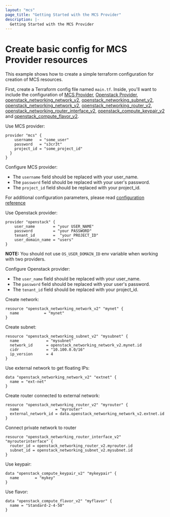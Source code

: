 ```yaml
---
layout: "mcs"
page_title: "Getting Started with the MCS Provider"
description: |-
  Getting Started with the MCS Provider
---
```


# Create basic config for MCS Provider resources

This example shows how to create a simple terraform configuration for creation of MCS resources.

First, create a Terraform config file named `main.tf`. Inside, you'll want to include the configuration of
[MCS Provider](https://registry.terraform.io/providers/MailRuCloudSolutions/mcs/latest/docs),
[Openstack Provider](https://www.terraform.io/docs/providers/openstack/index.html),
[openstack_networking_network_v2](https://www.terraform.io/docs/providers/openstack/d/networking_network_v2.html),
[openstack_networking_subnet_v2](https://www.terraform.io/docs/providers/openstack/r/networking_subnet_v2.html),
[openstack_networking_network_v2](https://www.terraform.io/docs/providers/openstack/d/networking_network_v2.html),
[openstack_networking_router_v2](https://www.terraform.io/docs/providers/openstack/r/networking_router_v2.html),
[openstack_networking_router_interface_v2](https://www.terraform.io/docs/providers/openstack/r/networking_router_interface_v2.html),
[openstack_compute_keypair_v2](https://www.terraform.io/docs/providers/openstack/d/compute_keypair_v2.html)
and [openstack_compute_flavor_v2](https://www.terraform.io/docs/providers/openstack/d/compute_flavor_v2.html).

Use MCS provider:

```hcl
provider "mcs" {
    username   = "some_user"
    password   = "s3cr3t"
    project_id = "some_project_id"
  }
}
```

Configure MCS provider:

* The `username` field should be replaced with your user_name.
* The `password` field should be replaced with your user's password.
* The `project_id` field should be replaced with your project_id.

For additional configuration parameters, please read [configuration reference](https://registry.terraform.io/providers/MailRuCloudSolutions/mcs/latest/docs#configuration-reference)

Use Openstack provider:

```hcl
provider "openstack" {
    user_name        = "your USER_NAME"
    password         = "your PASSWORD"
    tenant_id        =  "your PROJECT_ID"
    user_domain_name = "users"
}
```
**NOTE:** You should not use `OS_USER_DOMAIN_ID` env variable when working with two providers.

Configure Openstack provider:

* The `user_name` field should be replaced with your user_name.
* The `password` field should be replaced with your user's password.
* The `tenant_id` field should be replaced with your project_id.

Create network:
```hcl
resource "openstack_networking_network_v2" "mynet" {
  name           = "mynet"
}
```

Create subnet:

```hcl
resource "openstack_networking_subnet_v2" "mysubnet" {
  name            = "mysubnet"
  network_id      = openstack_networking_network_v2.mynet.id
  cidr            = "10.100.0.0/16"
  ip_version      = 4
}
```

Use external network to get floating IPs:

```hcl
data "openstack_networking_network_v2" "extnet" {
  name = "ext-net"
}
```

Create router connected to external network:

```hcl
resource "openstack_networking_router_v2" "myrouter" {
  name                = "myrouter"
  external_network_id = data.openstack_networking_network_v2.extnet.id
}
```

Connect private network to router

```hcl
resource "openstack_networking_router_interface_v2" "myrouterinterface" {
  router_id = openstack_networking_router_v2.myrouter.id
  subnet_id = openstack_networking_subnet_v2.mysubnet.id
}
```

Use keypair:

```hcl
data "openstack_compute_keypair_v2" "mykeypair" {
  name       = "mykey"
}
```

Use flavor:

```hcl
data "openstack_compute_flavor_v2" "myflavor" {
  name = "Standard-2-4-50"
}
```